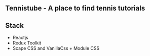 ## Tennistube - A place to find tennis tutorials

## Stack

- Reactjs
- Redux Toolkit
- Scape CSS and VanillaCss + Module CSS
